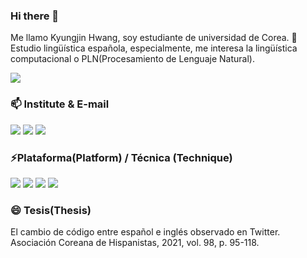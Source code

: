 ### Hi there 👋


Me llamo Kyungjin Hwang, soy estudiante de universidad de Corea. 
🌱 Estudio lingüística española, especialmente, me interesa la lingüística computacional o PLN(Procesamiento de Lenguaje Natural). 

<a href="https://www.linkedin.com/in/kyungjin-hwang-0624/" target="_blank"><img src="https://img.shields.io/badge/Linked In-#0A66C2?style=for-the-badge&logo=LinkedIn&logoColor=white"/></a>

### 📫 Institute & E-mail
<img src="https://img.shields.io/badge/Korea University-B40404?style=flat-square&logo=Institute&logoColor=white"/>
<img src="https://img.shields.io/badge/kjhwang0624@korea.ac.kr-EA4335?style=flat-square&logo=gmail&logoColor=white"/> 
<img src="https://img.shields.io/badge/kjhwang0624@gmail.com-EA4335?style=flat-square&logo=gmail&logoColor=white"/> 

### ⚡Plataforma(Platform) / Técnica (Technique)
<img src="https://img.shields.io/badge/windows-0078D6?style=flat-square&logo=windows&logoColor=white"/> <img src="https://img.shields.io/badge/iOS-848484?style=flat-square&logo=iOS&logoColor=white"/> <img src="https://img.shields.io/badge/Python-3776AB?style=flat-square&logo=Python&logoColor=white"/> <img src="https://img.shields.io/badge/C++-00599C?style=flat-square&logo=C++&logoColor=white"/>
 

### 😄 Tesis(Thesis)
El cambio de código entre español e inglés observado en Twitter. Asociación Coreana de Hispanistas, 2021, vol. 98, p. 95-118.
